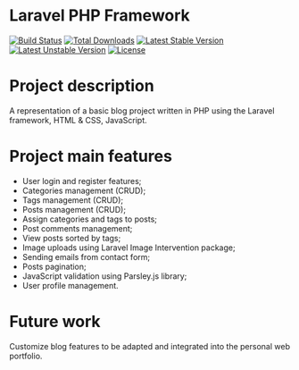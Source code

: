 # Laravel PHP Framework

[![Build Status](https://travis-ci.org/laravel/framework.svg)](https://travis-ci.org/laravel/framework)
[![Total Downloads](https://poser.pugx.org/laravel/framework/d/total.svg)](https://packagist.org/packages/laravel/framework)
[![Latest Stable Version](https://poser.pugx.org/laravel/framework/v/stable.svg)](https://packagist.org/packages/laravel/framework)
[![Latest Unstable Version](https://poser.pugx.org/laravel/framework/v/unstable.svg)](https://packagist.org/packages/laravel/framework)
[![License](https://poser.pugx.org/laravel/framework/license.svg)](https://packagist.org/packages/laravel/framework)


# Project description

A representation of a basic blog project written in PHP using the Laravel framework, HTML & CSS, JavaScript.


# Project main features

- User login and register features;
- Categories management (CRUD);
- Tags management (CRUD);
- Posts management (CRUD);
- Assign categories and tags to posts;
- Post comments management;
- View posts sorted by tags;
- Image uploads using Laravel Image Intervention package;
- Sending emails from contact form;
- Posts pagination;
- JavaScript validation using Parsley.js library;
- User profile management.

# Future work

Customize blog features to be adapted and integrated into the personal web portfolio.